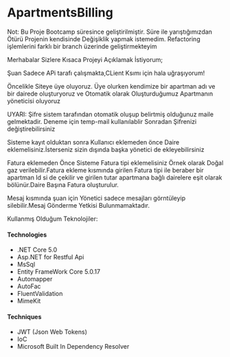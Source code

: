 # ApartmentsBilling

Not: Bu Proje Bootcamp süresince geliştirilmiştir. Süre ile yarıştığımızdan Ötürü Projenin kendisinde Değişiklik yapmak istemedim. Refactoring işlemlerini farklı bir branch üzerinde geliştirmekteyim



Merhabalar Sizlere Kısaca Projeyi Açıklamak İstiyorum;

Şuan Sadece APi tarafı çalışmakta,CLient Ksımı için hala uğraşıyorum!


Öncelikle Siteye üye oluyoruz. Üye olurken kendimize bir apartman adı ve bir dairede oluşturyoruz ve Otomatik olarak
Oluşturduğumuz Apartmanın yöneticisi oluyoruz

UYARI: Şifre sistem tarafından otomatik oluşup belirtmiş olduğunuz maile gelmektadir.
Deneme için temp-mail kullanılablir
Sonradan Şifrenizi değiştirebilirsiniz

Sisteme kayıt olduktan sonra Kullanıcı eklemeden önce Daire eklemelisiniz.İsterseniz sizin dışında başka yönetici de ekleyebilirsiniz




Fatura eklemeden Önce Sisteme Fatura tipi eklemelisiniz Örnek olarak Doğal gaz verilebilir.Fatura ekleme kısmında girilen Fatura tipi ile beraber
bir apartman Id si de çekilir ve girilen tutar apartmana bağlı dairelere eşit olarak bölünür.Daire Başına Fatura oluşturulur.

Mesaj kısmında şuan için Yönetici sadece mesajları görntüleyip silebilir.Mesaj Gönderme Yetkisi Bulunmamaktadır.

Kullanmış Olduğum Teknolojiler:

  #### Technologies
- .NET Core 5.0
- Asp.NET for Restful Api
- MsSql
- Entity FrameWork Core 5.0.17
- Automapper
- AutoFac
- FluentValidation
- MimeKit

#### Techniques
- JWT (Json Web Tokens)
- IoC 
- Microsoft Built In Dependency Resolver
